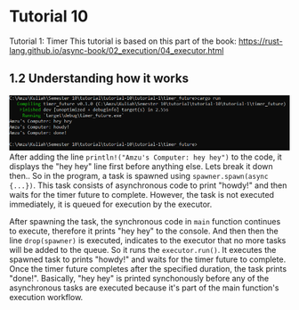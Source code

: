 # Tutorial 10
Tutorial 1: Timer
This tutorial is based on this part of the book:
https://rust-lang.github.io/async-book/02_execution/04_executor.html

## 1.2 Understanding how it works
![Experiment 1.2 Screen Capture](assets/images/exp1-2.png)
After adding the line `println!("Amzu's Computer: hey hey")` to the code, it displays the "hey hey" line first before anything else. Lets break it down then.. So in the program, a task is spawned using `spawner.spawn(async {...})`. This task consists of asynchronous code to print "howdy!" and then waits for the timer future to complete. However, the task is not executed immediately, it is queued for execution by the executor.

After spawning the task, the synchronous code in `main` function continues to execute, therefore it prints "hey hey" to the console. And then then the line `drop(spawner)` is executed, indicates to the executor that no more tasks will be added to the queue. So it runs the `executor.run()`. It executes the spawned task to prints "howdy!" and waits for the timer future to complete. Once the timer future completes after the specified duration, the task prints "done!". Basically, "hey hey" is printed synchonously before any of the asynchronous tasks are executed because it's part of the main function's execution workflow.
